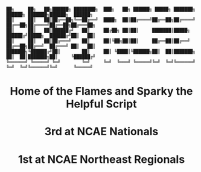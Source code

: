     ██╗     ██╗   ██╗██████╗ ████████╗  ███╗   ██╗ ██████╗ █████╗ ███████╗  ██████╗ ███████╗██████╗  ██████╗ 
    ██║     ██║   ██║██╔══██╗╚══██╔══╝  ████╗  ██║██╔════╝██╔══██╗██╔════╝  ██╔══██╗██╔════╝██╔══██╗██╔═══██╗
    ██║     ██║   ██║██████╔╝   ██║     ██╔██╗ ██║██║     ███████║█████╗    ██████╔╝█████╗  ██████╔╝██║   ██║
    ██║     ██║   ██║██╔═══╝    ██║     ██║╚██╗██║██║     ██╔══██║██╔══╝    ██╔══██╗██╔══╝  ██╔═══╝ ██║   ██║
    ███████╗╚██████╔╝██║        ██║     ██║ ╚████║╚██████╗██║  ██║███████╗  ██║  ██║███████╗██║     ╚██████╔╝
    ╚══════╝ ╚═════╝ ╚═╝        ╚═╝     ╚═╝  ╚═══╝ ╚═════╝╚═╝  ╚═╝╚══════╝  ╚═╝  ╚═╝╚══════╝╚═╝      ╚═════╝ 
    
# <div align="center"> **Home of the Flames and Sparky the Helpful Script** </div>
# <div align="center"> **3rd at NCAE Nationals** </div>
# <div align="center"> **1st at NCAE Northeast Regionals** </div>
